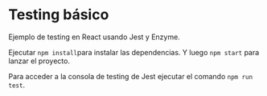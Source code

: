 # Testing básico

Ejemplo de testing en React usando Jest y Enzyme.

Ejecutar `npm install`para instalar las dependencias. Y luego `npm start` para lanzar el proyecto.

Para acceder a la consola de testing de Jest ejecutar el comando `npm run test`.
